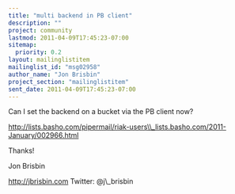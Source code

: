 ```yaml
---
title: "multi backend in PB client"
description: ""
project: community
lastmod: 2011-04-09T17:45:23-07:00
sitemap:
  priority: 0.2
layout: mailinglistitem
mailinglist_id: "msg02958"
author_name: "Jon Brisbin"
project_section: "mailinglistitem"
sent_date: 2011-04-09T17:45:23-07:00
---
```



Can I set the backend on a bucket via the PB client now?

http://lists.basho.com/pipermail/riak-users\\_lists.basho.com/2011-January/002966.html

Thanks!

Jon Brisbin

http://jbrisbin.com
Twitter: @j\\_brisbin
